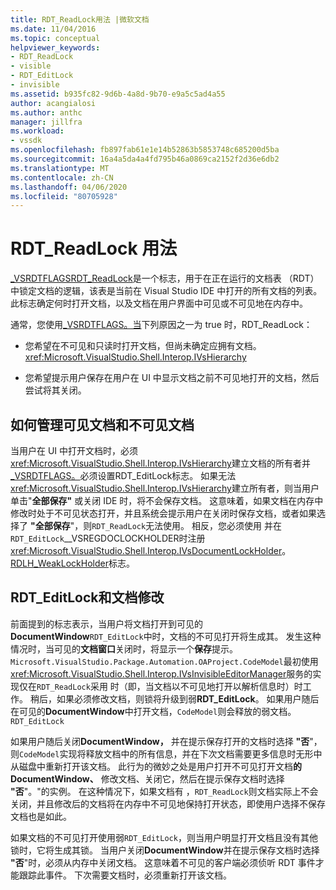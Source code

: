 ```yaml
---
title: RDT_ReadLock用法 |微软文档
ms.date: 11/04/2016
ms.topic: conceptual
helpviewer_keywords:
- RDT_ReadLock
- visible
- RDT_EditLock
- invisible
ms.assetid: b935fc82-9d6b-4a8d-9b70-e9a5c5ad4a55
author: acangialosi
ms.author: anthc
manager: jillfra
ms.workload:
- vssdk
ms.openlocfilehash: fb897fab61e1e14b52863b5853748c685200d5ba
ms.sourcegitcommit: 16a4a5da4a4fd795b46a0869ca2152f2d36e6db2
ms.translationtype: MT
ms.contentlocale: zh-CN
ms.lasthandoff: 04/06/2020
ms.locfileid: "80705928"
---
```

# <a name="rdt_readlock-usage"></a>RDT_ReadLock 用法

[_VSRDTFLAGSRDT_ReadLock](<xref:Microsoft.VisualStudio.Shell.Interop._VSRDTFLAGS.RDT_ReadLock>)是一个标志，用于在正在运行的文档表 （RDT） 中锁定文档的逻辑，该表是当前在 Visual Studio IDE 中打开的所有文档的列表。 此标志确定何时打开文档，以及文档在用户界面中可见或不可见地在内存中。

通常，您使用[_VSRDTFLAGS。当](<xref:Microsoft.VisualStudio.Shell.Interop._VSRDTFLAGS.RDT_ReadLock>)下列原因之一为 true 时，RDT_ReadLock：

- 您希望在不可见和只读时打开文档，但尚未确定应拥有文档。 <xref:Microsoft.VisualStudio.Shell.Interop.IVsHierarchy>

- 您希望提示用户保存在用户在 UI 中显示文档之前不可见地打开的文档，然后尝试将其关闭。

## <a name="how-to-manage-visible-and-invisible-documents"></a>如何管理可见文档和不可见文档

当用户在 UI 中打开文档时，必须<xref:Microsoft.VisualStudio.Shell.Interop.IVsHierarchy>建立文档的所有者并[_VSRDTFLAGS。](<xref:Microsoft.VisualStudio.Shell.Interop._VSRDTFLAGS.RDT_EditLock>)必须设置RDT_EditLock标志。 如果无法<xref:Microsoft.VisualStudio.Shell.Interop.IVsHierarchy>建立所有者，则当用户单击"**全部保存"** 或关闭 IDE 时，将不会保存文档。 这意味着，如果文档在内存中修改时处于不可见状态打开，并且系统会提示用户在关闭时保存文档，或者如果选择了 **"全部保存**"，则`RDT_ReadLock`无法使用。 相反，您必须使用 并在`RDT_EditLock`__VSREGDOCLOCKHOLDER时注册<xref:Microsoft.VisualStudio.Shell.Interop.IVsDocumentLockHolder>。 [RDLH_WeakLockHolder](<xref:Microsoft.VisualStudio.Shell.Interop.__VSREGDOCLOCKHOLDER.RDLH_WeakLockHolder>)标志。

## <a name="rdt_editlock-and-document-modification"></a>RDT_EditLock和文档修改

前面提到的标志表示，当用户将文档打开到可见的**DocumentWindow**`RDT_EditLock`中时，文档的不可见打开将生成其。 发生这种情况时，当可见的**文档窗口**关闭时，将显示一个**保存**提示。 `Microsoft.VisualStudio.Package.Automation.OAProject.CodeModel`最初使用<xref:Microsoft.VisualStudio.Shell.Interop.IVsInvisibleEditorManager>服务的实现仅在`RDT_ReadLock`采用 时（即，当文档以不可见地打开以解析信息时）时工作。 稍后，如果必须修改文档，则锁将升级到弱**RDT_EditLock**。 如果用户随后在可见的**DocumentWindow**中打开文档，`CodeModel`则会释放的弱文档。 `RDT_EditLock`

如果用户随后关闭**DocumentWindow，** 并在提示保存打开的文档时选择 **"否**"，则`CodeModel`实现将释放文档中的所有信息，并在下次文档需要更多信息时无形中从磁盘中重新打开该文档。 此行为的微妙之处是用户打开不可见打开文档**的 DocumentWindow、** 修改文档、关闭它，然后在提示保存文档时选择 **"否**"。"的实例。 在这种情况下，如果文档有 ，`RDT_ReadLock`则文档实际上不会关闭，并且修改后的文档将在内存中不可见地保持打开状态，即使用户选择不保存文档也是如此。

如果文档的不可见打开使用弱`RDT_EditLock`，则当用户明显打开文档且没有其他锁时，它将生成其锁。 当用户关闭**DocumentWindow**并在提示保存文档时选择 **"否**"时，必须从内存中关闭文档。 这意味着不可见的客户端必须侦听 RDT 事件才能跟踪此事件。 下次需要文档时，必须重新打开该文档。
